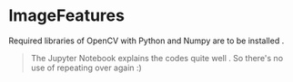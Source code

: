 # ImageFeatures

Required libraries of OpenCV with Python and Numpy are to be installed .

> The Jupyter Notebook explains the codes quite well .
> So there's no use of repeating over again :)
